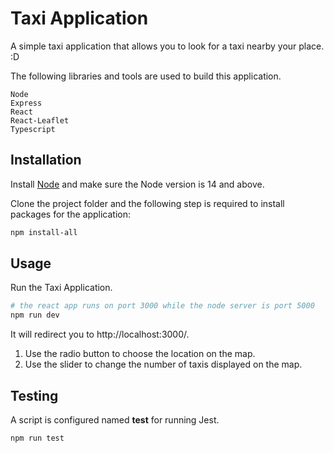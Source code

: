 # Taxi Application

A simple taxi application that allows you to look for a taxi nearby your place. :D

The following libraries and tools are used to build this application.

```
Node
Express
React
React-Leaflet
Typescript
```

## Installation 

Install [Node](https://nodejs.org/en/) and make sure the Node version is 14 and above.

Clone the project folder and the following step is required to install packages for the application:

```bash
npm install-all
```

## Usage

Run the Taxi Application.

```bash
# the react app runs on port 3000 while the node server is port 5000
npm run dev
```

It will redirect you to http://localhost:3000/.

1. Use the radio button to choose the location on the map.
2. Use the slider to change the number of taxis displayed on the map.

## Testing

A script is configured named **test** for running Jest.

```bash
npm run test
```